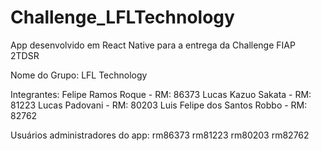 # Challenge_LFLTechnology
App desenvolvido em React Native para a entrega da Challenge FIAP 2TDSR

Nome do Grupo: 
LFL Technology 

Integrantes: 
Felipe Ramos Roque - RM: 86373 
Lucas Kazuo Sakata - RM: 81223 
Lucas Padovani - RM: 80203 
Luis Felipe dos Santos Robbo - RM: 82762

Usuários administradores do app:
rm86373
rm81223 
rm80203 
rm82762
